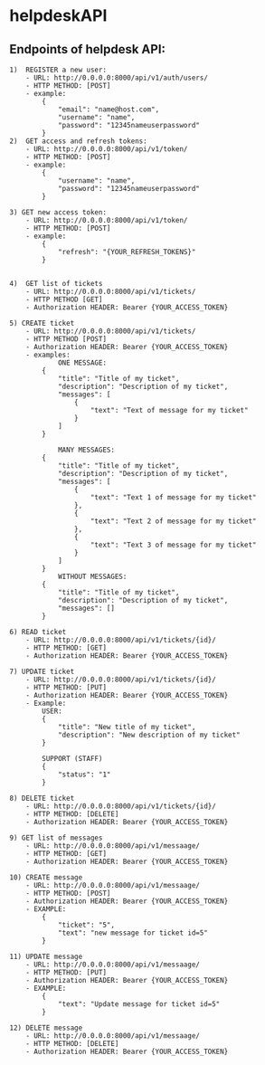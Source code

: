 # helpdeskAPI

## Endpoints of helpdesk API:
    1)  REGISTER a new user:
        - URL: http://0.0.0.0:8000/api/v1/auth/users/
        - HTTP METHOD: [POST]
        - example:
            {
                "email": "name@host.com",
                "username": "name",
                "password": "12345nameuserpassword"
            }
    2)  GET access and refresh tokens:
        - URL: http://0.0.0.0:8000/api/v1/token/
        - HTTP METHOD: [POST]
        - example:
            {
                "username": "name",
                "password": "12345nameuserpassword"
            }

    3) GET new access token:
        - URL: http://0.0.0.0:8000/api/v1/token/
        - HTTP METHOD: [POST]
        - example:
            {
                "refresh": "{YOUR_REFRESH_TOKENS}"
            }


    4)  GET list of tickets
        - URL: http://0.0.0.0:8000/api/v1/tickets/
        - HTTP METHOD [GET]
        - Authorization HEADER: Bearer {YOUR_ACCESS_TOKEN}

    5) CREATE ticket
        - URL: http://0.0.0.0:8000/api/v1/tickets/
        - HTTP METHOD [POST]
        - Authorization HEADER: Bearer {YOUR_ACCESS_TOKEN}
        - examples:
                ONE MESSAGE:
            {
                "title": "Title of my ticket",
                "description": "Description of my ticket",
                "messages": [
                    {
                        "text": "Text of message for my ticket"
                    }
                ]
            }
                
                MANY MESSAGES:
            {
                "title": "Title of my ticket",
                "description": "Description of my ticket",
                "messages": [    
                    {
                        "text": "Text 1 of message for my ticket"
                    },
                    {
                        "text": "Text 2 of message for my ticket"
                    },
                    {
                        "text": "Text 3 of message for my ticket"
                    }
                ]
            }
                WITHOUT MESSAGES:
            {
                "title": "Title of my ticket",
                "description": "Description of my ticket",
                "messages": []
            }

    6) READ ticket
        - URL: http://0.0.0.0:8000/api/v1/tickets/{id}/
        - HTTP METHOD: [GET]
        - Authorization HEADER: Bearer {YOUR_ACCESS_TOKEN}
    
    7) UPDATE ticket
        - URL: http://0.0.0.0:8000/api/v1/tickets/{id}/
        - HTTP METHOD: [PUT]
        - Authorization HEADER: Bearer {YOUR_ACCESS_TOKEN}
        - Example:
            USER:
            {
                "title": "New title of my ticket",
                "description": "New description of my ticket"
            }
            
            SUPPORT (STAFF)
            {
                "status": "1"
            }
            
    8) DELETE ticket
        - URL: http://0.0.0.0:8000/api/v1/tickets/{id}/
        - HTTP METHOD: [DELETE]
        - Authorization HEADER: Bearer {YOUR_ACCESS_TOKEN}

    9) GET list of messages
        - URL: http://0.0.0.0:8000/api/v1/messaage/
        - HTTP METHOD: [GET]
        - Authorization HEADER: Bearer {YOUR_ACCESS_TOKEN}
    
    10) CREATE message
        - URL: http://0.0.0.0:8000/api/v1/messaage/
        - HTTP METHOD: [POST]
        - Authorization HEADER: Bearer {YOUR_ACCESS_TOKEN}
        - EXAMPLE:
            {
                "ticket": "5",
                "text": "new message for ticket id=5"
            }
    
    11) UPDATE message
        - URL: http://0.0.0.0:8000/api/v1/messaage/
        - HTTP METHOD: [PUT]
        - Authorization HEADER: Bearer {YOUR_ACCESS_TOKEN}
        - EXAMPLE:
            {
                "text": "Update message for ticket id=5"
            }
    
    12) DELETE message
        - URL: http://0.0.0.0:8000/api/v1/messaage/
        - HTTP METHOD: [DELETE]
        - Authorization HEADER: Bearer {YOUR_ACCESS_TOKEN}
